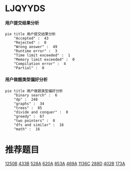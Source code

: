 # LJQYYDS

<!-- tabs:start -->



#### **用户提交结果分析**

```mermaid
pie title 用户提交结果分析
    "Accepted" :  43
    "Rejected" :  0
    "Wrong answer" :  49
    "Runtime error" :  3
    "Time limit exceeded" :  1
    "Memory limit exceeded" :  0
    "Compilation error" :  4
    "Partial" :  0
```

#### **用户做题类型偏好分析**

```mermaid
pie title 用户做题类型偏好分析
    "binary search" :  6
    "dp" :  248
    "graphs" :  34
    "trees" :  85
    "divide and conquer" :  0
    "greedy" :  67
    "two pointers" :  0
    "dfs and similar" :  16
    "math" :  16
```



<!-- tabs:end -->
# 推荐题目
[1250B](https://codeforces.com/contest/1250/problem/B)
[433B](https://codeforces.com/contest/433/problem/B)
[528A](https://codeforces.com/contest/528/problem/A)
[620A](https://codeforces.com/contest/620/problem/A)
[853A](https://codeforces.com/contest/853/problem/A)
[469A](https://codeforces.com/contest/469/problem/A)
[1136C](https://codeforces.com/contest/1136/problem/C)
[288D](https://codeforces.com/contest/288/problem/D)
[402B](https://codeforces.com/contest/402/problem/B)
[173A](https://codeforces.com/contest/173/problem/A)
